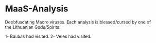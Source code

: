 # MaaS-Analysis
Deobfuscating Macro viruses. Each analysis is blessed/cursed by one of the Lithuanian Gods/Spirits.


1- Baubas had visited.
2- Veles had visited.
